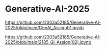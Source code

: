 # Generative-AI-2025
https://github.com/2303a52185/Generative-AI-2025/blob/main/GenAI_Assign01.ipynb

https://github.com/2303a52185/Generative-AI-2025/blob/main/2185_GI_Assign(02).ipynb
